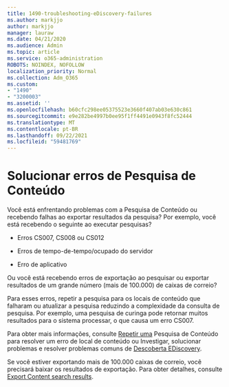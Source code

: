 ```yaml
---
title: 1490-troubleshooting-eDiscovery-failures
ms.author: markjjo
author: markjjo
manager: lauraw
ms.date: 04/21/2020
ms.audience: Admin
ms.topic: article
ms.service: o365-administration
ROBOTS: NOINDEX, NOFOLLOW
localization_priority: Normal
ms.collection: Adm_O365
ms.custom:
- "1490"
- "3200003"
ms.assetid: ''
ms.openlocfilehash: b60cfc298ee05375523e3660f407ab03e630c861
ms.sourcegitcommit: e9e282be4997b0ee95f1ff4491e0943f8fc52444
ms.translationtype: MT
ms.contentlocale: pt-BR
ms.lasthandoff: 09/22/2021
ms.locfileid: "59481769"
---
```

# <a name="troubleshoot-content-search-errors"></a>Solucionar erros de Pesquisa de Conteúdo

Você está enfrentando problemas com a Pesquisa de Conteúdo ou recebendo falhas ao exportar resultados da pesquisa?
Por exemplo, você está recebendo o seguinte ao executar pesquisas?

- Erros CS007, CS008 ou CS012

- Erros de tempo-de-tempo/ocupado do servidor

- Erro de aplicativo

Ou você está recebendo erros de exportação ao pesquisar ou exportar resultados de um grande número (mais de 100.000) de caixas de correio?

Para esses erros, repetir a pesquisa para os locais de conteúdo que falharam ou atualizar a pesquisa reduzindo a complexidade da consulta de pesquisa. Por exemplo, uma pesquisa de curinga pode retornar muitos resultados para o sistema processar, o que causa um erro CS007.   

Para obter mais informações, consulte [Repetir uma](https://docs.microsoft.com/microsoft-365/compliance/retry-failed-content-search) Pesquisa de Conteúdo para resolver um erro de local de conteúdo ou Investigar, solucionar problemas e resolver problemas comuns de [Descoberta EDiscovery](https://docs.microsoft.com/microsoft-365/compliance/ediscovery-troubleshooting-common-issues).

Se você estiver exportando mais de 100.000 caixas de correio, você precisará baixar os resultados de exportação. Para obter detalhes, consulte [Export Content search results](https://docs.microsoft.com/microsoft-365/compliance/export-search-results).
